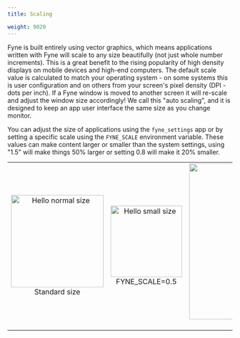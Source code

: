 ```yaml
---
title: Scaling

weight: 9020
---
```


Fyne is built entirely using vector graphics, which means applications written with Fyne will scale to any size beautifully
(not just whole number increments).
This is a great benefit to the rising popularity of high density displays on mobile devices and high-end computers.
The default scale value is calculated to match your operating system - on some systems this is user configuration 
and on others from your screen's pixel density (DPI - dots per inch).
If a Fyne window is moved to another screen it will re-scale and adjust the window size accordingly!
We call this "auto scaling", and it is designed to keep an app user interface the same size as you change monitor.

You can adjust the size of applications using the `fyne_settings` app or by setting a specific scale using the `FYNE_SCALE` environment variable.
These values can make content larger or smaller than the system settings, using "1.5" will make things 50% larger
or setting 0.8 will make it 20% smaller.

<table style="text-align: center; margin: auto;"><tr>
<td><img src="/images/architecture/hello-normal.png" style="width: 207px;"  alt="Hello normal size" />
  <br />Standard size</td>
<td><img src="/images/architecture/hello-small.png" style="width: 160px;" alt="Hello small size" />
  <br />FYNE_SCALE=0.5</td>
<td><img src="/images/architecture/hello-large.png" style="width: 350px;"  alt="Hello large size" />
  <br />FYNE_SCALE=2.5</td>
</tr></table>
